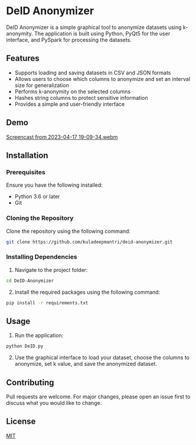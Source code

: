 # DeID Anonymizer

DeID Anonymizer is a simple graphical tool to anonymize datasets using k-anonymity. The application is built using Python, PyQt5 for the user interface, and PySpark for processing the datasets.

## Features

- Supports loading and saving datasets in CSV and JSON formats
- Allows users to choose which columns to anonymize and set an interval size for generalization
- Performs k-anonymity on the selected columns
- Hashes string columns to protect sensitive information
- Provides a simple and user-friendly interface

## Demo

[Screencast from 2023-04-17 19-09-34.webm](https://user-images.githubusercontent.com/55834722/234714836-3ba34f71-9473-4a10-a481-3bcf45b63b40.webm)


## Installation

### Prerequisites

Ensure you have the following installed:

- Python 3.6 or later
- Git

### Cloning the Repository

Clone the repository using the following command:
```bash
git clone https://github.com/kuladeepmantri/deid-anonymizer.git
```
### Installing Dependencies

1. Navigate to the project folder:
```bash
cd DeID-Anonymizer
```

2. Install the required packages using the following command:
```bash
pip install -r requirements.txt
```

## Usage

1. Run the application:
```bash
python DeID.py
```

2. Use the graphical interface to load your dataset, choose the columns to anonymize, set k value, and save the anonymized dataset.

## Contributing

Pull requests are welcome. For major changes, please open an issue first to discuss what you would like to change.

## License

[MIT](https://choosealicense.com/licenses/mit/)





